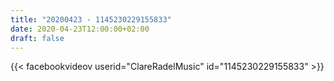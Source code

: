 ```yaml
---
title: "20200423 - 1145230229155833"
date: 2020-04-23T12:00:00+02:00
draft: false
---
```


{{< facebookvideov userid="ClareRadelMusic" id="1145230229155833" >}}